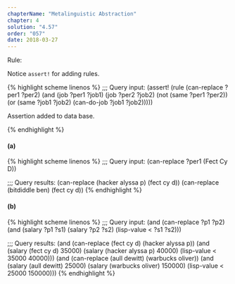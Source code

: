 ```yaml
---
chapterName: "Metalinguistic Abstraction"
chapter: 4
solution: "4.57"
order: "057"
date: 2018-03-27 
---
```


Rule:

Notice `assert!` for adding rules.

{% highlight scheme linenos %}
;;; Query input:
(assert!
 (rule (can-replace ?per1 ?per2)
	   (and (job ?per1 ?job1)
			(job ?per2 ?job2)
			(not (same ?per1 ?per2))
			(or (same ?job1 ?job2)
				(can-do-job ?job1 ?job2)))))

Assertion added to data base.

{% endhighlight %}

#### (a)

{% highlight scheme linenos %}
;;; Query input:
(can-replace ?per1 (Fect Cy D))

;;; Query results:
(can-replace (hacker alyssa p) (fect cy d))
(can-replace (bitdiddle ben) (fect cy d))
{% endhighlight %}


#### (b)

{% highlight scheme linenos %}
;;; Query input:
(and (can-replace ?p1 ?p2) (and (salary ?p1 ?s1) (salary ?p2 ?s2) (lisp-value < ?s1 ?s2)))

;;; Query results:
(and (can-replace (fect cy d) (hacker alyssa p)) (and (salary (fect cy d) 35000) (salary (hacker alyssa p) 40000) (lisp-value < 35000 40000)))
(and (can-replace (aull dewitt) (warbucks oliver)) (and (salary (aull dewitt) 25000) (salary (warbucks oliver) 150000) (lisp-value < 25000 150000)))
{% endhighlight %}
